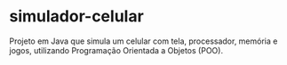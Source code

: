 # simulador-celular
Projeto em Java que simula um celular com tela, processador, memória e jogos, utilizando Programação Orientada a Objetos (POO).
